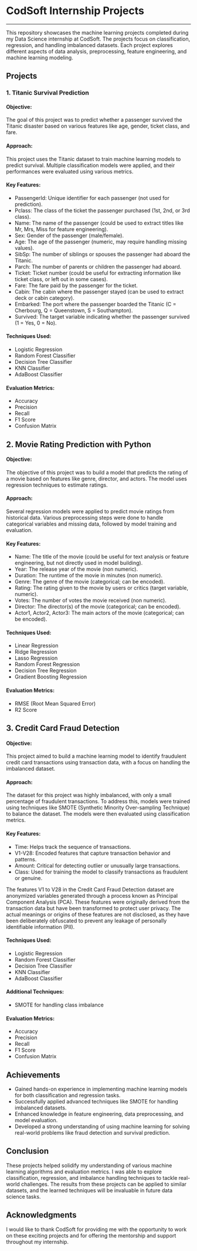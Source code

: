 # CodSoft Internship Projects
----------
This repository showcases the machine learning projects completed during my Data Science internship at CodSoft. The projects focus on classification, regression, and handling imbalanced datasets. Each project explores different aspects of data analysis, preprocessing, feature engineering, and machine learning modeling.

## Projects
### 1. Titanic Survival Prediction
#### Objective: 
The goal of this project was to predict whether a passenger survived the Titanic disaster based on various features like age, gender, ticket class, and fare.

#### Approach:
This project uses the Titanic dataset to train machine learning models to predict survival. Multiple classification models were applied, and their performances were evaluated using various metrics.

#### Key Features:
* PassengerId: Unique identifier for each passenger (not used for prediction).
* Pclass: The class of the ticket the passenger purchased (1st, 2nd, or 3rd class).
* Name: The name of the passenger (could be used to extract titles like Mr, Mrs, Miss for feature engineering).
* Sex: Gender of the passenger (male/female).
* Age: The age of the passenger (numeric, may require handling missing values).
* SibSp: The number of siblings or spouses the passenger had aboard the Titanic.
* Parch: The number of parents or children the passenger had aboard.
* Ticket: Ticket number (could be useful for extracting information like ticket class, or left out in some cases).
* Fare: The fare paid by the passenger for the ticket.
* Cabin: The cabin where the passenger stayed (can be used to extract deck or cabin category).
* Embarked: The port where the passenger boarded the Titanic (C = Cherbourg, Q = Queenstown, S = Southampton).
* Survived: The target variable indicating whether the passenger survived (1 = Yes, 0 = No).


#### Techniques Used:
* Logistic Regression
* Random Forest Classifier
* Decision Tree Classifier
* KNN Classifier
* AdaBoost Classifier

#### Evaluation Metrics:
* Accuracy
* Precision
* Recall
* F1 Score
* Confusion Matrix

## 2. Movie Rating Prediction with Python
#### Objective:
The objective of this project was to build a model that predicts the rating of a movie based on features like genre, director, and actors. The model uses regression techniques to estimate ratings.

#### Approach:
Several regression models were applied to predict movie ratings from historical data. Various preprocessing steps were done to handle categorical variables and missing data, followed by model training and evaluation.

#### Key Features:
* Name: The title of the movie (could be useful for text analysis or feature engineering, but not directly used in model building).
* Year: The release year of the movie (non numeric).
* Duration: The runtime of the movie in minutes (non numeric).
* Genre: The genre of the movie (categorical; can be encoded).
* Rating: The rating given to the movie by users or critics (target variable, numeric).
* Votes: The number of votes the movie received (non numeric).
* Director: The director(s) of the movie (categorical; can be encoded).
* Actor1, Actor2, Actor3: The main actors of the movie (categorical; can be encoded).

#### Techniques Used:
* Linear Regression
* Ridge Regression
* Lasso Regression
* Random Forest Regression
* Decision Tree Regression
* Gradient Boosting Regression

#### Evaluation Metrics:
* RMSE (Root Mean Squared Error)
* R2 Score

## 3. Credit Card Fraud Detection
#### Objective:
This project aimed to build a machine learning model to identify fraudulent credit card transactions using transaction data, with a focus on handling the imbalanced dataset.

#### Approach:
The dataset for this project was highly imbalanced, with only a small percentage of fraudulent transactions. To address this, models were trained using techniques like SMOTE (Synthetic Minority Over-sampling Technique) to balance the dataset. The models were then evaluated using classification metrics.

#### Key Features:
* Time: Helps track the sequence of transactions.
* V1-V28: Encoded features that capture transaction behavior and patterns.
* Amount: Critical for detecting outlier or unusually large transactions.
* Class: Used for training the model to classify transactions as fraudulent or genuine.

The features V1 to V28 in the Credit Card Fraud Detection dataset are anonymized variables generated through a process known as Principal Component Analysis (PCA). These features were originally derived from the transaction data but have been transformed to protect user privacy. The actual meanings or origins of these features are not disclosed, as they have been deliberately obfuscated to prevent any leakage of personally identifiable information (PII).

#### Techniques Used:

* Logistic Regression
* Random Forest Classifier
* Decision Tree Classifier
* KNN Classifier
* AdaBoost Classifier

#### Additional Techniques:

* SMOTE for handling class imbalance

#### Evaluation Metrics:

* Accuracy
* Precision
* Recall
* F1 Score
* Confusion Matrix

## Achievements
* Gained hands-on experience in implementing machine learning models for both classification and regression tasks.
* Successfully applied advanced techniques like SMOTE for handling imbalanced datasets.
* Enhanced knowledge in feature engineering, data preprocessing, and model evaluation.
* Developed a strong understanding of using machine learning for solving real-world problems like fraud detection and survival prediction.

## Conclusion
These projects helped solidify my understanding of various machine learning algorithms and evaluation metrics. I was able to explore classification, regression, and imbalance handling techniques to tackle real-world challenges. The results from these projects can be applied to similar datasets, and the learned techniques will be invaluable in future data science tasks.

## Acknowledgments
I would like to thank CodSoft for providing me with the opportunity to work on these exciting projects and for offering the mentorship and support throughout my internship.

